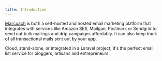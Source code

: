 ```yaml
---
title: Introduction
---
```



[Mailcoach](https://mailcoach.app) is both a self-hosted and hosted email marketing platform that integrates with services like Amazon SES, Mailgun, Postmark or Sendgrid to send out bulk mailings and drip campaigns affordably. It can also keep track of all transactional mails sent out by your app.

Cloud, stand-alone, or integrated in a Laravel project, it's the perfect email list service for bloggers, artisans and entrepreneurs.
